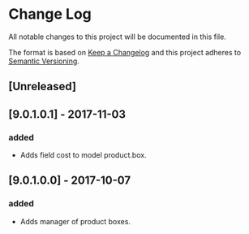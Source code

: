 # Change Log
All notable changes to this project will be documented in this file.

The format is based on [Keep a Changelog](http://keepachangelog.com/)
and this project adheres to [Semantic Versioning](http://semver.org/).

## [Unreleased]

## [9.0.1.0.1] - 2017-11-03
### added
- Adds field cost to model product.box.

## [9.0.1.0.0] - 2017-10-07
### added
- Adds manager of product boxes.
